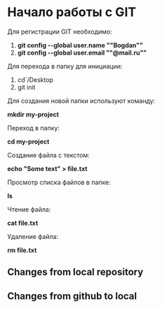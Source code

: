 # Начало работы с GIT

Для регистрации GIT необходимо:
1. **git config --global user.name ""Bogdan""**
2. **git config --global user.email ""@mail.ru""**

Для перехода в папку для инициации:
1. cd`/Desktop
2. git init

Для создания новой папки используют команду:

**mkdir my-project**

Переход в папку:

**cd my-project**

Создание файла с текстом:

**echo "Some text" > file.txt**

Просмотр списка файлов в папке:

**ls**

Чтение файла:

**cat file.txt**

Удаление файла:

**rm file.txt**


## Changes from local repository

## Changes from github to local
